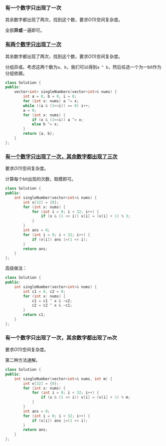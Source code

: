 

### 有一个数字只出现了一次

其余数字都出现了两次，找到这个数，要求$O(1)$空间复杂度。

全部**异或**一遍即可。





### [有两个数字只出现了一次](https://leetcode-cn.com/problems/shu-zu-zhong-shu-zi-chu-xian-de-ci-shu-lcof/)

其余数字都出现了两次，找到这个数，要求$O(1)$空间复杂度。

分组异或。考虑这两个数为`a, b`，我们可以得到`a ^ b`，然后任选一个为一bit作为分组依据。

```cpp
class Solution {
public:
    vector<int> singleNumbers(vector<int>& nums) {
        int a = 0, b = 0, i = 0;
        for (int x: nums) a ^= x;
        while ((a & (1<<i)) == 0) i++;
        a = 0;
        for (int x: nums) {
            if (x & (1<<i)) a ^= x;
            else b ^= x;
        }
        return {a, b};
    }
};
```



### [有一个数字只出现了一次，其余数字都出现了三次](https://leetcode-cn.com/problems/shu-zu-zhong-shu-zi-chu-xian-de-ci-shu-ii-lcof/)

要求$O(1)$空间复杂度。

计算每个bit出现的次数，取模即可。

```cpp
class Solution {
public:
    int singleNumber(vector<int>& nums) {
        int v[32] = {0};
        for (int x: nums) {
            for (int i = 0; i < 32; i++) {
                if (x & (1 << i)) v[i] = (v[i] + 1) % 3;
            }
        }
        int ans = 0;
        for (int i = 0; i < 32; i++) {
            if (v[i]) ans |=(1 << i);
        }
        return ans;
    }
};
```

高级做法：

```cpp
class Solution {
public:
    int singleNumber(vector<int>& nums) {
        int c1 = 0, c2 = 0;
        for (int x: nums) {
            c1 = c1 ^ x & ~c2;
            c2 = c2 ^ x & ~c1;
        }
        return c1;
    }
};
```





### 有一个数字只出现了一次，其余数字都出现了m次

要求$O(1)$空间复杂度。

第二种方法通解。

```cpp
class Solution {
public:
    int singleNumber(vector<int>& nums, int m) {
        int v[32] = {0};
        for (int x: nums) {
            for (int i = 0; i < 32; i++) {
                if (x & (1 << i)) v[i] = (v[i] + 1) % m;
            }
        }
        int ans = 0;
        for (int i = 0; i < 32; i++) {
            if (v[i]) ans |=(1 << i);
        }
        return ans;
    }
};
```

